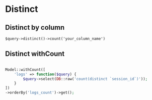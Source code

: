# Distinct

## Distinct by column

`$query->distinct()->count('your_column_name')`

## Distinct withCount

```php

Model::withCount([
    'logs' => function($query) {
        $query->select(DB::raw('count(distinct `session_id`)'));
    }
])
->orderBy('logs_count')->get();

```